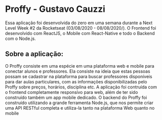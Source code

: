 # Proffy - Gustavo Cauzzi
  Essa aplicação foi desenvolvida do zero em uma semana durante a Next Level Week #2 da Rocketseat (03/08/2020 - 08/08/2020/).
  O Frontend foi desenvolvido com ReactJS, o Mobile com React-Native e todo o Backend com o Node.js.

## Sobre a aplicação:
  O Proffy consiste em uma espécie em uma plataforma web e mobile para conectar alunos e professores. Ela consiste na ideia que estas pessoas possam se cadastrar na plataforma para buscar professores disponíveis para dar aulas particulares, com as informações disponibilizadas pelo Proffy sobre preços, horários, disciplina etc.
  A aplicação foi contruída com o frontend completamente responsívo para web, além de ter sido construído também um app mobile dedicado. O backend do Proffy foi construído utilizando a grande ferramenta Node.js, que nos permite criar uma API RESTful completa e utiliza-la tanto na plataforma Web quanto no mobile 
